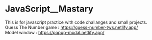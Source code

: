 # JavaScript__Mastary
This is for javascript practice with code challanges and small projects.
<br />
Guess The Number game : https://guess-number-tws.netlify.app/
<br />
Model window : https://popup-modal.netlify.app/
